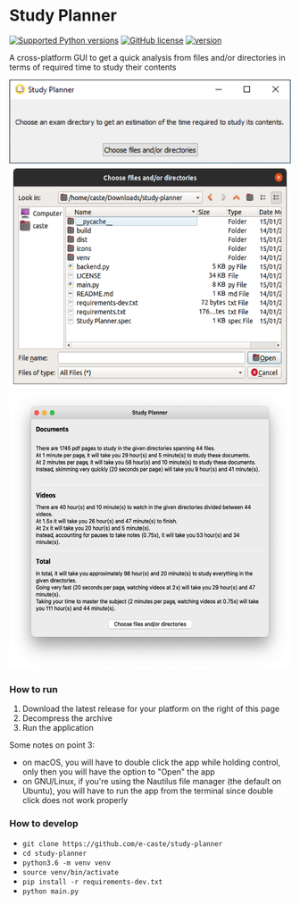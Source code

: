 # Study Planner
[![Supported Python versions](https://img.shields.io/badge/python-3.6-brightgreen)]() [![GitHub license](https://img.shields.io/github/license/e-caste/study-planner)](https://github.com/e-caste/study-planner/blob/master/LICENSE) [![version](https://img.shields.io/badge/version-2.0.0-cyan)]()    

A cross-platform GUI to get a quick analysis from files and/or directories in terms of required time to study their contents

<p align="center">
  <img height="150" src="readme/windows_screenshot.png" alt="Windows">
  <img height="400" src="readme/ubuntu_screenshot.png" alt="Ubuntu">
  <img height="500" src="readme/mac_screeshot.png" alt="macOS">
</p>

### How to run

1. Download the latest release for your platform on the right of this page
2. Decompress the archive
3. Run the application

Some notes on point 3:
- on macOS, you will have to double click the app while holding control, only then you will have the option to "Open" the app
- on GNU/Linux, if you're using the Nautilus file manager (the default on Ubuntu), you will have to run the app from the terminal since double click does not work properly 

### How to develop
- `git clone https://github.com/e-caste/study-planner`
- `cd study-planner`
- `python3.6 -m venv venv`
- `source venv/bin/activate`
- `pip install -r requirements-dev.txt`
- `python main.py`
